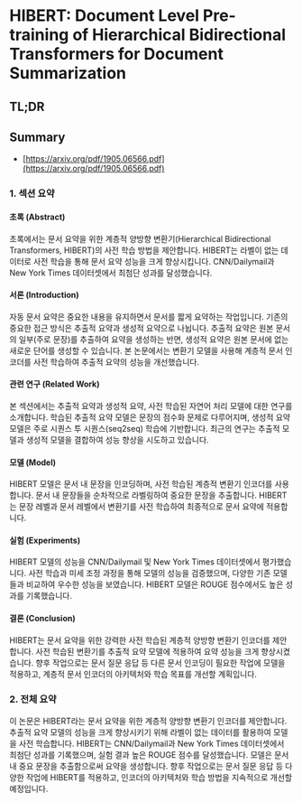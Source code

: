 # HIBERT: Document Level Pre-training of Hierarchical Bidirectional Transformers for Document Summarization
## TL;DR
## Summary
- [https://arxiv.org/pdf/1905.06566.pdf](https://arxiv.org/pdf/1905.06566.pdf)

### 1. 섹션 요약

#### 초록 (Abstract)
초록에서는 문서 요약을 위한 계층적 양방향 변환기(Hierarchical Bidirectional Transformers, HIBERT)의 사전 학습 방법을 제안합니다. HIBERT는 라벨이 없는 데이터로 사전 학습을 통해 문서 요약 성능을 크게 향상시킵니다. CNN/Dailymail과 New York Times 데이터셋에서 최첨단 성과를 달성했습니다.

#### 서론 (Introduction)
자동 문서 요약은 중요한 내용을 유지하면서 문서를 짧게 요약하는 작업입니다. 기존의 중요한 접근 방식은 추출적 요약과 생성적 요약으로 나뉩니다. 추출적 요약은 원본 문서의 일부(주로 문장)를 추출하여 요약을 생성하는 반면, 생성적 요약은 원본 문서에 없는 새로운 단어를 생성할 수 있습니다. 본 논문에서는 변환기 모델을 사용해 계층적 문서 인코더를 사전 학습하여 추출적 요약의 성능을 개선했습니다.

#### 관련 연구 (Related Work)
본 섹션에서는 추출적 요약과 생성적 요약, 사전 학습된 자연어 처리 모델에 대한 연구를 소개합니다. 학습된 추출적 요약 모델은 문장의 점수화 문제로 다루어지며, 생성적 요약 모델은 주로 시퀀스 투 시퀀스(seq2seq) 학습에 기반합니다. 최근의 연구는 추출적 모델과 생성적 모델을 결합하여 성능 향상을 시도하고 있습니다.

#### 모델 (Model)
HIBERT 모델은 문서 내 문장을 인코딩하며, 사전 학습된 계층적 변환기 인코더를 사용합니다. 문서 내 문장들을 순차적으로 라벨링하여 중요한 문장을 추출합니다. HIBERT는 문장 레벨과 문서 레벨에서 변환기를 사전 학습하여 최종적으로 문서 요약에 적용합니다.

#### 실험 (Experiments)
HIBERT 모델의 성능을 CNN/Dailymail 및 New York Times 데이터셋에서 평가했습니다. 사전 학습과 미세 조정 과정을 통해 모델의 성능을 검증했으며, 다양한 기존 모델들과 비교하여 우수한 성능을 보였습니다. HIBERT 모델은 ROUGE 점수에서도 높은 성과를 기록했습니다.

#### 결론 (Conclusion)
HIBERT는 문서 요약을 위한 강력한 사전 학습된 계층적 양방향 변환기 인코더를 제안합니다. 사전 학습된 변환기를 추출적 요약 모델에 적용하여 요약 성능을 크게 향상시켰습니다. 향후 작업으로는 문서 질문 응답 등 다른 문서 인코딩이 필요한 작업에 모델을 적용하고, 계층적 문서 인코더의 아키텍처와 학습 목표를 개선할 계획입니다.

### 2. 전체 요약

이 논문은 HIBERT라는 문서 요약을 위한 계층적 양방향 변환기 인코더를 제안합니다. 추출적 요약 모델의 성능을 크게 향상시키기 위해 라벨이 없는 데이터를 활용하여 모델을 사전 학습합니다. HIBERT는 CNN/Dailymail과 New York Times 데이터셋에서 최첨단 성과를 기록했으며, 실험 결과 높은 ROUGE 점수를 달성했습니다. 모델은 문서 내 중요 문장을 추출함으로써 요약을 생성합니다. 향후 작업으로는 문서 질문 응답 등 다양한 작업에 HIBERT를 적용하고, 인코더의 아키텍처와 학습 방법을 지속적으로 개선할 예정입니다.